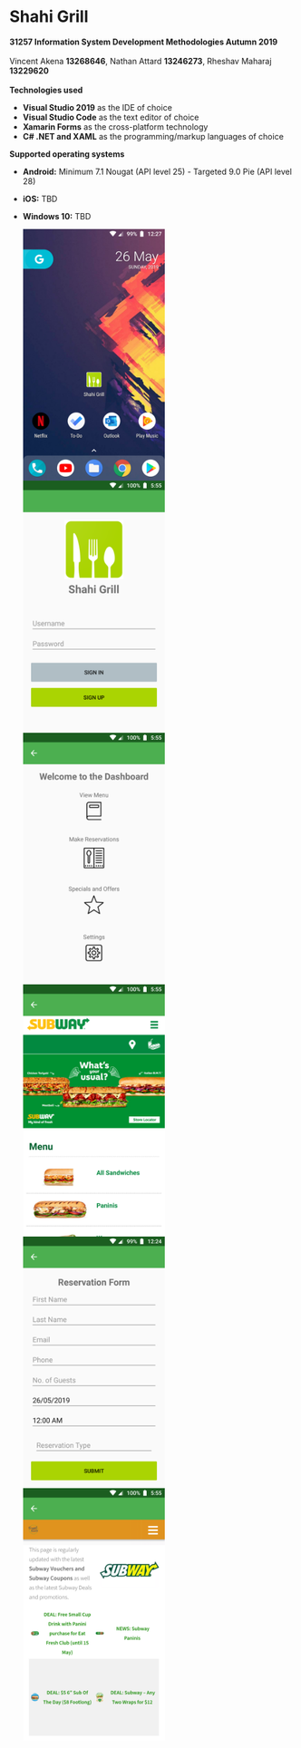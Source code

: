# Shahi Grill
<b>31257 Information System Development Methodologies Autumn 2019</b> <br> <br>
Vincent Akena <b>13268646</b>, Nathan Attard <b>13246273</b>, Rheshav Maharaj <b>13229620</b> <br><br>
<b>Technologies used</b>
- <b>Visual Studio 2019</b> as the IDE of choice
- <b>Visual Studio Code</b> as the text editor of choice
- <b>Xamarin Forms</b> as the cross-platform technology
- <b>C# .NET and XAML</b> as the programming/markup languages of choice

<b>Supported operating systems</b>
- <b>Android:</b> Minimum 7.1 Nougat (API level 25) - </b> Targeted 9.0 Pie (API level 28)
- <b>iOS:</b> TBD
- <b>Windows 10:</b> TBD

  <img src="Screenshots/newhome.png" width="250" align="left"/>
  <img src="Screenshots/home.png" width="250" align="left"/> 
  <img src="Screenshots/dashboard.png" width="250" align="left"/>

  <img src="Screenshots/menu.png" width="250" align="left"/> 
  <img src="Screenshots/newres.png" width="250" align="left"/> 
  <img src="Screenshots/specials.png" width="250" align="left"/>


